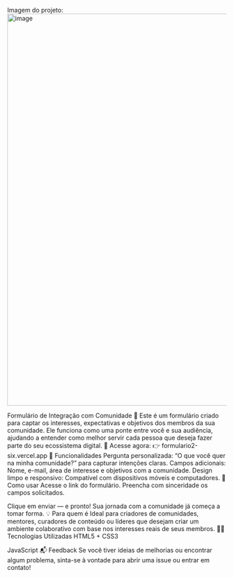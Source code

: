 Imagem do projeto: <img width="1440" height="900" alt="image" src="https://github.com/user-attachments/assets/55b26b02-c1f1-4341-ba64-7bee746e8912" />

Formulário de Integração com Comunidade 🚀
Este é um formulário criado para captar os interesses, expectativas e objetivos dos membros da sua comunidade. Ele funciona como uma ponte entre você e sua audiência, ajudando a entender como melhor servir cada pessoa que deseja fazer parte do seu ecossistema digital.
🔗 Acesse agora:
👉 formulario2-six.vercel.app
🧩 Funcionalidades
Pergunta personalizada: “O que você quer na minha comunidade?” para capturar intenções claras.
Campos adicionais: Nome, e-mail, área de interesse e objetivos com a comunidade.
Design limpo e responsivo: Compatível com dispositivos móveis e computadores.
🚀 Como usar
Acesse o link do formulário.
Preencha com sinceridade os campos solicitados.

Clique em enviar — e pronto! Sua jornada com a comunidade já começa a tomar forma.
💡 Para quem é
Ideal para criadores de comunidades, mentores, curadores de conteúdo ou líderes que desejam criar um ambiente colaborativo com base nos interesses reais de seus membros.
👨‍💻 Tecnologias Utilizadas
HTML5 + CSS3

JavaScript
📬 Feedback
Se você tiver ideias de melhorias ou encontrar algum problema, sinta-se à vontade para abrir uma issue ou entrar em contato!
